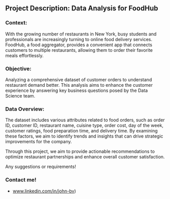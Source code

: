 ## Project Description: Data Analysis for FoodHub

### Context:
With the growing number of restaurants in New York, busy students and professionals are increasingly turning to online food delivery services. FoodHub, a food aggregator, provides a convenient app that connects customers to multiple restaurants, allowing them to order their favorite meals effortlessly.

### Objective:
Analyzing a comprehensive dataset of customer orders to understand restaurant demand better. This analysis aims to enhance the customer experience by answering key business questions posed by the Data Science team.

### Data Overview:
The dataset includes various attributes related to food orders, such as order ID, customer ID, restaurant name, cuisine type, order cost, day of the week, customer ratings, food preparation time, and delivery time. By examining these factors, we aim to identify trends and insights that can drive strategic improvements for the company.

Through this project, we aim to provide actionable recommendations to optimize restaurant partnerships and enhance overall customer satisfaction.


Any suggestions or requirements!
### Contact me!
- www.linkedin.com/in/john-bv)
